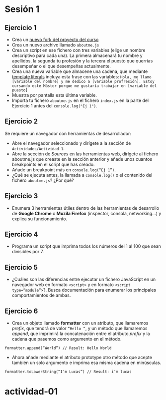# Sesión 1

## Ejercicio 1

* Crea un [nuevo fork del proyecto del curso](https://github.com/lucferbux/JavaScript-Course)
* Crea un nuevo archivo llamado `aboutme.js`
* Crea un script en ese fichero con tres variables (elige un nombre descriptivo para cada una). La primera almacenará tu nombre y apellidos, la segunda tu profesión y la tercera el puesto que querrías desempeñar o el que desempeñas actualmente.
* Crea una nueva variable que almacene una cadena, que mediante [template literals](https://developer.mozilla.org/en-US/docs/Web/JavaScript/Reference/Template_literals) incluya esta frase con las variables: `Hola, me llamo [variable del nombre] y me dedico a [variable profresión]. Estoy cursando este Máster porque me gustaría trabajar en [variable del puesto]`
* Muestra por pantalla esta última variable.
* Importa tu fichero `aboutme.js` en el fichero `index.js` en la parte del Ejercicio 1 antes del `console.log("Ej 1")`.

## Ejercicio 2

Se requiere un navegador con herramientas de desarrollador:

* Abre el navegador seleccionado y dirígete a la sección de `Actividades/Actividad 1`.
* Abre la sección de *Sources* en las herramientas web, dirígete al fichero aboutme.js que creaste en la sección anterior y añade unos cuantos breakpoints en el script que has creado.
* Añade un breakpoint más en `console.log(“Ej 1”)`.
* ¿Qué se ejecuta antes, la llamada a `console.log()` o el contenido del fichero `aboutme.js`? ¿Por qué?

## Ejercicio 3

* Enumera 3 herramientas útiles dentro de las herramientas de desarrollo de **Google Chrome** o **Mozila Firefox** (inspector, consola, networking…) y explica su funcionamiento.

## Ejercicio 4

* Programa un script que imprima todos los números del 1 al 100 que sean divisibles por 7.

## Ejercicio 5

* ¿Cuáles son las diferencias entre ejecutar un fichero JavaScript en un navegador web en formato `<script>` y en formato `<script type=”module”>`?. Busca documentación para enumerar los principales comportamientos de ambas.

## Ejercicio 6

* Crea un objeto llamado **formatter** con un atributo, que llamaremos *prefix*, que tendrá de valor `“Hello “`, y un método que llamaremos *append*, que imprimirá la concatenación entre el atributo *prefix* y la cadena que pasemos como argumento en el método.

`formatter.append(“World”) // Result: Hello World`

* Ahora añade mediante el atributo prototype otro método que acepte también un solo argumento e imprima esa misma cadena en minúsculas.

`formatter.toLowerString(“I’m Lucas”) // Result: i’m lucas`

# actividad-01
